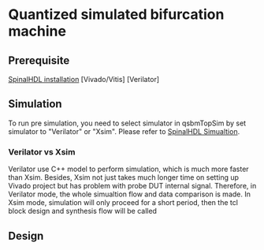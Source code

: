 # Quantized simulated bifurcation machine


## Prerequisite

[SpinalHDL installation](https://spinalhdl.github.io/SpinalDoc-RTD/master/SpinalHDL/Getting%20Started/index.html)
[Vivado/Vitis]
[Verilator]

## Simulation

To run pre simulation, you need to select simulator in qsbmTopSim by set simulator to "Verilator" or "Xsim". Please refer to [SpinalHDL Simualtion](https://spinalhdl.github.io/SpinalDoc-RTD/master/SpinalHDL/Simulation/index.html). 

### Verilator vs Xsim
Verilator use C++ model to perform simulation, which is much more faster than Xsim. Besides, Xsim not just takes much longer time on setting up Vivado project but has problem with probe DUT internal signal. Therefore, in Verilator mode, the whole simualtion flow and data comparison is made. In Xsim mode, simulation will only proceed for a short period, then the tcl block design and synthesis flow will be called

## Design